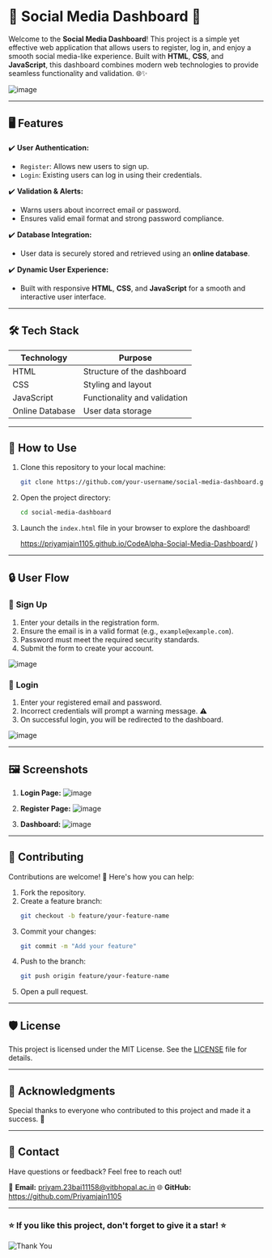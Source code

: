 # 🌟 Social Media Dashboard 🌟

Welcome to the **Social Media Dashboard**! This project is a simple yet effective web application that allows users to register, log in, and enjoy a smooth social media-like experience. Built with **HTML**, **CSS**, and **JavaScript**, this dashboard combines modern web technologies to provide seamless functionality and validation. 🌐✨

![image](https://github.com/user-attachments/assets/7a0123ef-ef2f-4ec3-baaf-0806231e2ca7)


---

## 🖥️ Features

✔️ **User Authentication:**
- `Register`: Allows new users to sign up.
- `Login`: Existing users can log in using their credentials.

✔️ **Validation & Alerts:**
- Warns users about incorrect email or password.
- Ensures valid email format and strong password compliance.

✔️ **Database Integration:**
- User data is securely stored and retrieved using an **online database**.

✔️ **Dynamic User Experience:**
- Built with responsive **HTML**, **CSS**, and **JavaScript** for a smooth and interactive user interface.

---

## 🛠️ Tech Stack

| Technology      | Purpose                    |
|-----------------|----------------------------|
| HTML            | Structure of the dashboard |
| CSS             | Styling and layout         |
| JavaScript      | Functionality and validation|
| Online Database | User data storage          |

---

## 🚀 How to Use

1. Clone this repository to your local machine:
   ```bash
   git clone https://github.com/your-username/social-media-dashboard.git
   ```

2. Open the project directory:
   ```bash
   cd social-media-dashboard
   ```

3. Launch the `index.html` file in your browser to explore the dashboard!

   https://priyamjain1105.github.io/CodeAlpha-Social-Media-Dashboard/
)

---

## 🔒 User Flow

### 🔑 **Sign Up**
1. Enter your details in the registration form.
2. Ensure the email is in a valid format (e.g., `example@example.com`).
3. Password must meet the required security standards.
4. Submit the form to create your account.

![image](https://github.com/user-attachments/assets/89632b5b-497a-47d5-ad6f-1fdb5e62192b)



### 🚪 **Login**
1. Enter your registered email and password.
2. Incorrect credentials will prompt a warning message. ⚠️
3. On successful login, you will be redirected to the dashboard.

![image](https://github.com/user-attachments/assets/767efa47-fa83-42a8-bbdd-dddaf5e356d6)

---

## 🖼️ Screenshots

1. **Login Page:**
   ![image](https://github.com/user-attachments/assets/767efa47-fa83-42a8-bbdd-dddaf5e356d6)

2. **Register Page:**
 ![image](https://github.com/user-attachments/assets/89632b5b-497a-47d5-ad6f-1fdb5e62192b)


3. **Dashboard:**
   ![image](https://github.com/user-attachments/assets/7389012a-f47a-4606-bd85-2f01df926a43)


---

## 🤝 Contributing

Contributions are welcome! 🎉 Here's how you can help:

1. Fork the repository.
2. Create a feature branch:
   ```bash
   git checkout -b feature/your-feature-name
   ```
3. Commit your changes:
   ```bash
   git commit -m "Add your feature"
   ```
4. Push to the branch:
   ```bash
   git push origin feature/your-feature-name
   ```
5. Open a pull request.

---

## 🛡️ License

This project is licensed under the MIT License. See the [LICENSE](LICENSE) file for details.

---

## 🙌 Acknowledgments

Special thanks to everyone who contributed to this project and made it a success. 🌟

---

## 📧 Contact

Have questions or feedback? Feel free to reach out!

📩 **Email:** priyam.23bai11158@vitbhopal.ac.in 
🌐 **GitHub:** https://github.com/Priyamjain1105 

---

### ⭐ If you like this project, don't forget to give it a star! ⭐

![Thank You](https://media.giphy.com/media/d31w24psGYeekCZy/giphy.gif)
